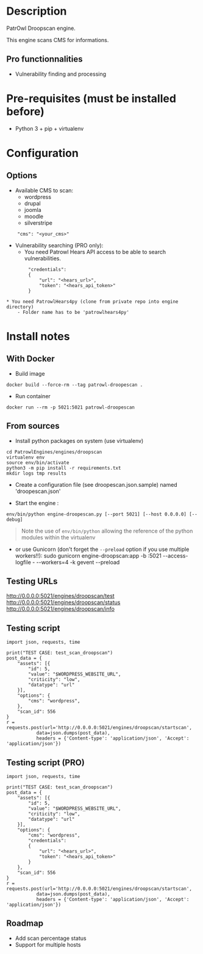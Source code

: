 # Description
PatrOwl Droopscan engine.

This engine scans CMS for informations.

## Pro functionnalities
- Vulnerability finding and processing

# Pre-requisites (must be installed before)
- Python 3 + pip + virtualenv

# Configuration
## Options
- Available CMS to scan:
    * wordpress
    * drupal
    * joomla
    * moodle
    * silverstripe
```
    "cms": "<your_cms>"
```
- Vulnerability searching (PRO only):
    * You need Patrowl Hears API access to be able to search vulnerabilities.

```
        "credentials":
        {
            "url": "<hears_url>",
            "token": "<hears_api_token>"
        }
```
    * You need PatrowlHears4py (clone from private repo into engine directory)
        - Folder name has to be 'patrowlhears4py'


# Install notes
## With Docker
- Build image
```
docker build --force-rm --tag patrowl-droopescan .
```
 - Run container
 ```
 docker run --rm -p 5021:5021 patrowl-droopescan
 ```

## From sources
- Install python packages on system (use virtualenv)
```
cd PatrowlEngines/engines/droopscan
virtualenv env
source env/bin/activate
python3 -m pip install -r requirements.txt
mkdir logs tmp results
```
- Create a configuration file (see droopescan.json.sample) named 'droopescan.json'

- Start the engine :
```
env/bin/python engine-droopescan.py [--port 5021] [--host 0.0.0.0] [--debug]
```
> Note the use of `env/bin/python` allowing the reference of the python modules within the virtualenv

- or use Gunicorn (don't forget the `--preload` option if you use multiple workers!!):
sudo gunicorn engine-droopscan:app -b :5021 --access-logfile - --workers=4 -k gevent --preload

## Testing URLs
http://0.0.0.0:5021/engines/droopscan/test
http://0.0.0.0:5021/engines/droopscan/status
http://0.0.0.0:5021/engines/droopscan/info

## Testing script
```
import json, requests, time

print("TEST CASE: test_scan_droopscan")
post_data = {
    "assets": [{
        "id": 5,
        "value": "$WORDPRESS_WEBSITE_URL",
        "criticity": "low",
        "datatype": "url"
    }],
    "options": {
        "cms": "wordpress",
    },
    "scan_id": 556
}
r = requests.post(url='http://0.0.0.0:5021/engines/droopscan/startscan',
           data=json.dumps(post_data),
           headers = {'Content-type': 'application/json', 'Accept': 'application/json'})
```

## Testing script (PRO)
```
import json, requests, time

print("TEST CASE: test_scan_droopscan")
post_data = {
    "assets": [{
        "id": 5,
        "value": "$WORDPRESS_WEBSITE_URL",
        "criticity": "low",
        "datatype": "url"
    }],
    "options": {
        "cms": "wordpress",
        "credentials":
        {
            "url": "<hears_url>",
            "token": "<hears_api_token>"
        }
    },
    "scan_id": 556
}
r = requests.post(url='http://0.0.0.0:5021/engines/droopscan/startscan',
           data=json.dumps(post_data),
           headers = {'Content-type': 'application/json', 'Accept': 'application/json'})
```

## Roadmap
- Add scan percentage status
- Support for multiple hosts

